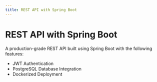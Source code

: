 ```yaml
---
title: REST API with Spring Boot
---
```


# REST API with Spring Boot

A production-grade REST API built using Spring Boot with the following features:

- JWT Authentication
- PostgreSQL Database Integration
- Dockerized Deployment

